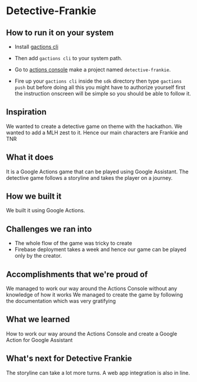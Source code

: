 # Detective-Frankie

## How to run it on your system

- Install [gactions cli](https://developers.google.com/assistant/conversational/quickstart?authuser=0#install_the_gactions_command-line_tool)

- Then add `gactions cli` to your system path.

- Go to [actions console](https://console.actions.google.com/) make a project named `detective-frankie`.

- Fire up your `gactions cli` inside the `sdk` directory then type `gactions push` but before doing all this you might have to authorize yourself first the instruction onscreen will be simple so you should be able to follow it.

## Inspiration

We wanted to create a detective game on theme with the hackathon. We wanted to add a MLH zest to it. Hence our main characters are Frankie and TNR

## What it does

It is a Google Actions game that can be played using Google Assistant. The detective game follows a storyline and takes the player on a journey.

## How we built it

We built it using Google Actions.

## Challenges we ran into

- The whole flow of the game was tricky to create
- Firebase deployment takes a week and hence our game can be played only by the creator.

## Accomplishments that we're proud of

We managed to work our way around the Actions Console without any knowledge of how it works
We managed to create the game by following the documentation which was very gratifying

## What we learned

How to work our way around the Actions Console and create a Google Action for Google Assistant

## What's next for Detective Frankie

The storyline can take a lot more turns.
A web app integration is also in line.
